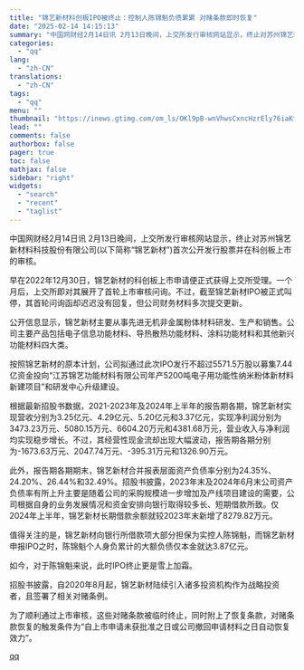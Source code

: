 ```yaml
---
title: "锦艺新材科创板IPO被终止：控制人陈锦魁负债累累 对赌条款即时恢复"
date: "2025-02-14 14:15:13"
summary: "中国网财经2月14日讯 2月13日晚间，上交所发行审核网站显示，终止对苏州锦艺新材料科技股份有限..."
categories:
  - "qq"
lang:
  - "zh-CN"
translations:
  - "zh-CN"
tags:
  - "qq"
menu: ""
thumbnail: "https://inews.gtimg.com/om_ls/OKl9pB-wnVhwsCxncHzrEly76iaKfM5WEs4dtyU8AEj3YAA_640360/0"
lead: ""
comments: false
authorbox: false
pager: true
toc: false
mathjax: false
sidebar: "right"
widgets:
  - "search"
  - "recent"
  - "taglist"
---
```


中国网财经2月14日讯 2月13日晚间，上交所发行审核网站显示，终止对苏州锦艺新材料科技股份有限公司(以下简称“锦艺新材”)首次公开发行股票并在科创板上市的审核。

早在2022年12月30日，锦艺新材的科创板上市申请便正式获得上交所受理。一个月后，上交所即对其展开了首轮上市审核问询。不过，截至锦艺新材IPO被正式叫停，其首轮问询函却迟迟没有回复，但公司财务材料多次提交更新。

公开信息显示，锦艺新材主要从事先进无机非金属粉体材料研发、生产和销售。公司主要产品包括电子信息功能材料、导热散热功能材料、涂料功能材料和其他新兴功能材料四大类。

按照锦艺新材的原本计划，公司拟通过此次IPO发行不超过5571.5万股以募集7.44亿资金投向“江苏锦艺功能材料有限公司年产5200吨电子用功能性纳米粉体新材料新建项目”和研发中心升级建设。

根据最新招股书数据，2021-2023年及2024年上半年的报告期各期，锦艺新材实现营收分别为3.25亿元、4.29亿元、5.20亿元和3.37亿元，实现净利润分别为3473.23万元、5080.15万元、6604.20万元和4381.68万元，营业收入与净利润均实现稳步增长。不过，其经营性现金流却出现大幅波动，报告期各期分别为-1673.63万元、2047.74万元、-395.31万元和1326.90万元。

此外，报告期各期期末，锦艺新材合并报表层面资产负债率分别为24.35%、24.20%、26.44%和32.49%。招股书披露，2023年末及2024年6月末公司资产负债率有所上升主要是随着公司的采购规模进一步增加及产线项目建设的需要，公司根据自身的业务发展情况和资金安排向银行取得较多长、短期借款所致。仅2024年上半年，锦艺新材长期借款余额就较2023年末新增了8279.82万元。

值得关注的是，锦艺新材向银行所借款项大部分担保为实控人陈锦魁，而锦艺新材申报IPO之时，陈锦魁个人身负累计的大额负债仅本金就达3.87亿元。

如今，对于陈锦魁来说，此时IPO终止更是雪上加霜。

招股书披露，自2020年8月起，锦艺新材陆续引入诸多投资机构作为战略投资者，且签署了相关对赌条例。

为了顺利通过上市审核，这些对赌条款被临时终止，同时附上了恢复条款，对赌条款恢复的触发条件为“自上市申请未获批准之日或公司撤回申请材料之日自动恢复效力”。

[qq](https://new.qq.com/rain/a/20250214A04OQG00)
